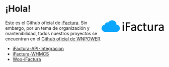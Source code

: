 # ¡Hola!

<img align="right" src="iFactura.png">

Este es el Github oficial de [iFactura](https://www.ifactura.com.ar). Sin embargo, por un tema de organización y mantenibilidad, todos nuestros proyectos se encuentran en el [Github oficial de WNPOWER](https://github.com/wnpower).

* [iFactura-API-Integracion](https://github.com/wnpower/iFactura-API-Integracion)
* [iFactura-WHMCS](https://github.com/wnpower/iFactura-WHMCS)
* [Woo-iFactura](https://github.com/fedealvz/Woo-iFactura)
